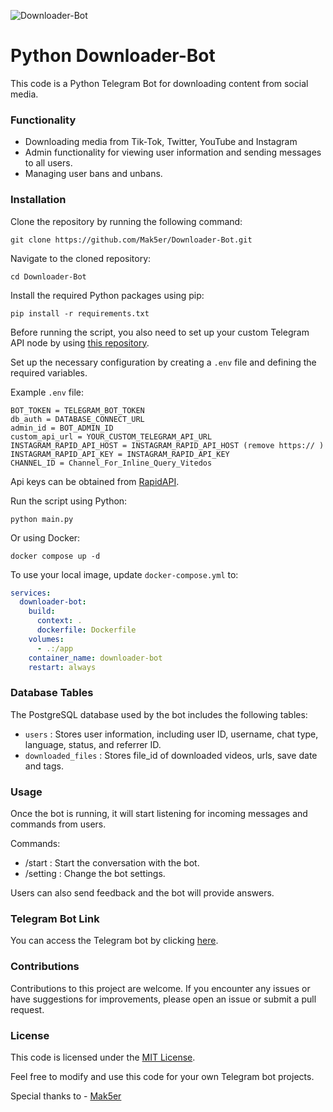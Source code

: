 ![Downloader-Bot](https://socialify.git.ci/lyaxsh/Downloader-Bot/image?description=1&font=Raleway&language=1&name=1&owner=1&theme=Dark)

# Python Downloader-Bot

This code is a Python Telegram Bot for downloading content from social media.

### Functionality

- Downloading media from Tik-Tok, Twitter, YouTube and Instagram
- Admin functionality for viewing user information and sending messages to all users.
- Managing user bans and unbans.

### Installation

Clone the repository by running the following command:

    git clone https://github.com/Mak5er/Downloader-Bot.git

Navigate to the cloned repository:

    cd Downloader-Bot

Install the required Python packages using pip:

    pip install -r requirements.txt

Before running the script, you also need to set up your custom Telegram API node by using [this repository](https://github.com/aiogram/telegram-bot-api). 

Set up the necessary configuration by creating a  `.env`  file and defining the required variables.

Example  `.env`  file:

    BOT_TOKEN = TELEGRAM_BOT_TOKEN
    db_auth = DATABASE_CONNECT_URL
    admin_id = BOT_ADMIN_ID
    custom_api_url = YOUR_CUSTOM_TELEGRAM_API_URL
    INSTAGRAM_RAPID_API_HOST = INSTAGRAM_RAPID_API_HOST (remove https:// )
    INSTAGRAM_RAPID_API_KEY = INSTAGRAM_RAPID_API_KEY
    CHANNEL_ID = Channel_For_Inline_Query_Vitedos 

Api keys can be obtained from [RapidAPI](https://rapidapi.com/social-api1-instagram/api/Instagram%20Scraper%20API).

Run the script using Python:

    python main.py

Or using Docker:

    docker compose up -d

To use your local image, update `docker-compose.yml` to:

```yaml
services:
  downloader-bot:
    build:
      context: .
      dockerfile: Dockerfile
    volumes:
      - .:/app
    container_name: downloader-bot
    restart: always
```

### Database Tables

The PostgreSQL database used by the bot includes the following tables:

- `users` : Stores user information, including user ID, username, chat type, language, status, and referrer ID.
- `downloaded_files` : Stores file_id of downloaded videos, urls, save date and tags.

### Usage

Once the bot is running, it will start listening for incoming messages and commands from users. 

Commands:

- /start : Start the conversation with the bot.
- /setting : Change the bot settings.

Users can also send feedback and the bot will provide answers.

### Telegram Bot Link

You can access the Telegram bot by clicking [here](https://t.me/phlksy3_bot).

### Contributions

Contributions to this project are welcome. If you encounter any issues or have suggestions for improvements, please open
an issue or submit a pull request.

### License

This code is licensed under the [MIT License](https://opensource.org/licenses/MIT).

Feel free to modify and use this code for your own Telegram bot projects.

Special thanks to - [Mak5er](https://github.com/Mak5er)
